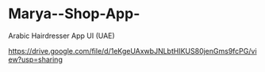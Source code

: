 # Marya--Shop-App-
Arabic Hairdresser App UI (UAE)

https://drive.google.com/file/d/1eKgeUAxwbJNLbtHIKUS80jenGms9fcPG/view?usp=sharing
